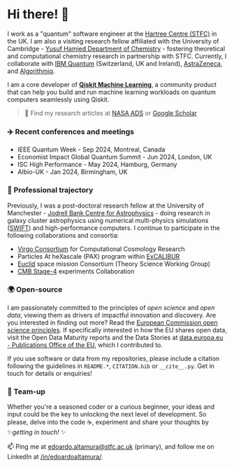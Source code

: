 # Hi there! 👋

I work as a "quantum" software engineer at the [Hartree Centre (STFC)](https://www.hartree.stfc.ac.uk/) in the UK. I am also a visiting research fellow affiliated with the University of Cambridge - [Yusuf Hamied Department of Chemistry](https://www.ch.cam.ac.uk/) - fostering theoretical and computational chemistry research in partnership with STFC. Currently, I collaborate with [IBM Quantum](https://www.ibm.com/quantum) (Switzerland, UK and Ireland), [AstraZeneca](https://www.astrazeneca.co.uk/), and [Algorithmiq](https://algorithmiq.fi/).

I am a core developer of **[Qiskit Machine Learning](https://github.com/qiskit-community/qiskit-machine-learning)**, a community product that can help you build and run machine learning workloads on quantum computers seamlessly using Qiskit.


> 📝 Find my research articles at [NASA ADS](https://ui.adsabs.harvard.edu/search/p_=0&q=orcid%3A0000-0001-6973-1897&sort=date%20desc%2C%20bibcode%20desc) or [Google Scholar](https://scholar.google.com/citations?user=ThGKWoUAAAAJ&hl=en)


### ✈️ Recent conferences and meetings
- IEEE Quantum Week - Sep 2024, Montreal, Canada
- Economist Impact Global Quantum Summit - Jun 2024, London, UK 
- ISC High Performance - May 2024, Hamburg, Germany
- AIbio-UK - Jan 2024, Birmingham, UK

### 💼 Professional trajectory
Previously, I was a post-doctoral research fellow at the University of Manchester - [Jodrell Bank Centre for Astrophysics](https://www.jodrellbank.manchester.ac.uk/) - doing research in galaxy cluster astrophysics using numerical multi-physics simulations ([SWIFT](https://github.com/SWIFTSIM)) and high-performance computers. I continue to participate in the following collaborations and consortia:
- [Virgo Consortium](https://virgo.dur.ac.uk/) for Computational Cosmology Research 
- Particles At heXascale (PAX) program within [ExCALIBUR](https://excalibur.ac.uk/) 
- [Euclid](https://www.euclid-ec.org/) space mission Consortium (Theory Science Working Group)
- [CMB Stage-4](https://cmb-s4.org/) experiments Collaboration 


### 🌍 Open-source
I am passionately committed to the principles of _open science_ and _open data_, viewing them as drivers of impactful innovation and discovery. Are you interested in finding out more? Read the [European Commission open science principles](https://rea.ec.europa.eu/open-science_en). If specifically interested in how the EU shares open data, visit the Open Data Maturity reports and the Data Stories at [data.europa.eu - Publications Office of the EU](https://data.europa.eu/en/publications/overview), which I contributed to.

If you use software or data from my repositories, please include a citation following the guidelines in `README.*`, `CITATION.bib` or `__cite__.py`. Get in touch for details or enquiries!

### 🤝 Team-up 
Whether you're a seasoned coder or a curious beginner, your ideas and input could be the key to unlocking the next level of development. So please, delve into the code ☕, experiment and share your thoughts by ✨*getting in touch!* ✨ 

📫 Ping me at <edoardo.altamura@stfc.ac.uk> (primary), and follow me on LinkedIn at [/in/edoardoaltamura/](https://www.linkedin.com/in/edoardoaltamura/).
